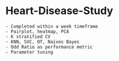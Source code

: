 # Heart-Disease-Study
	- Completed within a week timeframe
	- Pairplot, heatmap, PCA
	- K stratified CV
	- KNN, SVC, DT, Naives Bayes
	- Odd Ratio as performance metric
	- Parameter tuning
